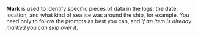 **Mark** is used to identify specific pieces of data in the logs: the date, location, and what kind of sea ice was around the ship, for example. You need only to follow the prompts as best you can, and *if an item is already marked you can skip over it*. 
